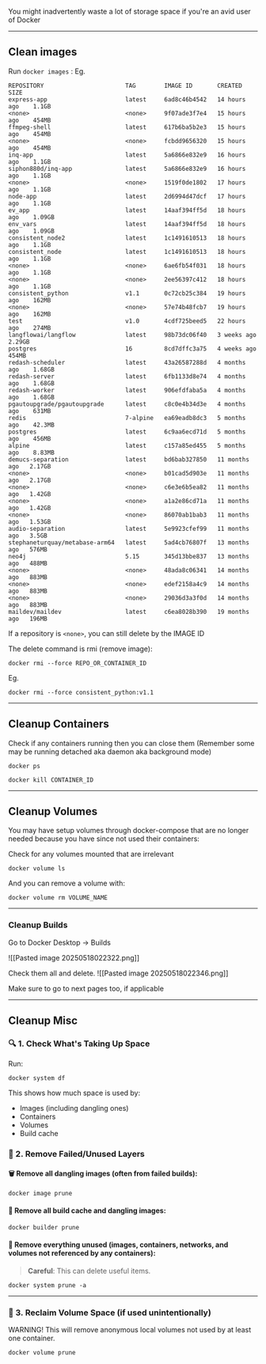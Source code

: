 
You might inadvertently waste a lot of storage space if you're an avid user of Docker

---

## Clean images

Run `docker images` :
Eg.
```
REPOSITORY                       TAG        IMAGE ID       CREATED         SIZE
express-app                      latest     6ad8c46b4542   14 hours ago    1.1GB
<none>                           <none>     9f07ade3f7e4   15 hours ago    454MB
ffmpeg-shell                     latest     617b6ba5b2e3   15 hours ago    454MB
<none>                           <none>     fcbdd9656320   15 hours ago    454MB
inq-app                          latest     5a6866e832e9   16 hours ago    1.1GB
siphon880d/inq-app               latest     5a6866e832e9   16 hours ago    1.1GB
<none>                           <none>     1519f0de1802   17 hours ago    1.1GB
node-app                         latest     2d6994d47dcf   17 hours ago    1.1GB
ev_app                           latest     14aaf394ff5d   18 hours ago    1.09GB
env_vars                         latest     14aaf394ff5d   18 hours ago    1.09GB
consistent_node2                 latest     1c1491610513   18 hours ago    1.1GB
consistent_node                  latest     1c1491610513   18 hours ago    1.1GB
<none>                           <none>     6ae6fb54f031   18 hours ago    1.1GB
<none>                           <none>     2ee56397c412   18 hours ago    1.1GB
consistent_python                v1.1       0c72cb25c384   19 hours ago    162MB
<none>                           <none>     57e74b48fcb7   19 hours ago    162MB
test                             v1.0       4cdf725beed5   22 hours ago    274MB
langflowai/langflow              latest     98b73dc06f40   3 weeks ago     2.29GB
postgres                         16         8cd7dffc3a75   4 weeks ago     454MB
redash-scheduler                 latest     43a26587288d   4 months ago    1.68GB
redash-server                    latest     6fb1133d8e74   4 months ago    1.68GB
redash-worker                    latest     906efdfaba5a   4 months ago    1.68GB
pgautoupgrade/pgautoupgrade      latest     c8c0e4b34d3e   4 months ago    631MB
redis                            7-alpine   ea69eadb8dc3   5 months ago    42.3MB
postgres                         latest     6c9aa6ecd71d   5 months ago    456MB
alpine                           latest     c157a85ed455   5 months ago    8.83MB
demucs-separation                latest     bd6bab327850   11 months ago   2.17GB
<none>                           <none>     b01cad5d903e   11 months ago   2.17GB
<none>                           <none>     c6e3e6b5ea82   11 months ago   1.42GB
<none>                           <none>     a1a2e86cd71a   11 months ago   1.42GB
<none>                           <none>     86070ab1bab3   11 months ago   1.53GB
audio-separation                 latest     5e9923cfef99   11 months ago   3.5GB
stephaneturquay/metabase-arm64   latest     5ad4cb76807f   13 months ago   576MB
neo4j                            5.15       345d13bbe837   13 months ago   488MB
<none>                           <none>     48ada8c06341   14 months ago   883MB
<none>                           <none>     edef2158a4c9   14 months ago   883MB
<none>                           <none>     29036d3a3f0d   14 months ago   883MB
maildev/maildev                  latest     c6ea8028b390   19 months ago   196MB
```

If a repository is `<none>`, you can still delete by the IMAGE ID

The delete command is rmi (remove image):  
```
docker rmi --force REPO_OR_CONTAINER_ID
```


Eg.
```
docker rmi --force consistent_python:v1.1
```

---


## Cleanup Containers

Check if any containers running then you can close them (Remember some may be running detached aka daemon aka background mode)

```
docker ps
```

```
docker kill CONTAINER_ID
```


---

## Cleanup Volumes

You may have setup volumes through docker-compose that are no longer needed because you have since not used their containers:

Check for any volumes mounted that are irrelevant
```
docker volume ls
```

And you can remove a volume with:
```
docker volume rm VOLUME_NAME
```


----

### Cleanup Builds

Go to Docker Desktop -> Builds

![[Pasted image 20250518022322.png]]

Check them all and delete. 
![[Pasted image 20250518022346.png]]

Make sure to go to next pages too, if applicable


---

## Cleanup Misc

### 🔍 1. **Check What's Taking Up Space**

Run:

```
docker system df
```

This shows how much space is used by:
- Images (including dangling ones)
- Containers
- Volumes
- Build cache

### 🧹 2. **Remove Failed/Unused Layers**

#### 🗑️ Remove all **dangling images** (often from failed builds):

```
docker image prune

```
#### 🧹 Remove all **build cache and dangling images**:

```
docker builder prune
```

#### 🚿 Remove **everything unused** (images, containers, networks, and volumes not referenced by any containers):

> **Careful**: This can delete useful items.

```
docker system prune -a
```

---

### 🔁 3. **Reclaim Volume Space (if used unintentionally)**  
WARNING! This will remove anonymous local volumes not used by at least one container.

```
docker volume prune
```
